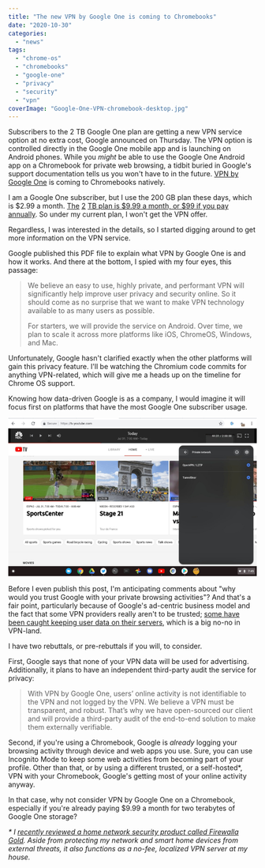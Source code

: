 ```yaml
---
title: "The new VPN by Google One is coming to Chromebooks"
date: "2020-10-30"
categories: 
  - "news"
tags: 
  - "chrome-os"
  - "chromebooks"
  - "google-one"
  - "privacy"
  - "security"
  - "vpn"
coverImage: "Google-One-VPN-chromebook-desktop.jpg"
---
```


Subscribers to the 2 TB Google One plan are getting a new VPN service option at no extra cost, Google announced on Thursday. The VPN option is controlled directly in the Google One mobile app and is launching on Android phones. While you _might_ be able to use the Google One Android app on a Chromebook for private web browsing, a tidbit buried in Google's support documentation tells us you won't have to in the future. [VPN by Google One](https://blog.google/products/google-one/new-vpn-by-google-one/) is coming to Chromebooks natively.

I am a Google One subscriber, but I use the 200 GB plan these days, which is $2.99 a month. [The](https://one.google.com/about) [2](https://one.google.com/about) [TB plan is $9.99 a month, or $99 if you pay annually](https://one.google.com/about). So under my current plan, I won't get the VPN offer.

Regardless, I was interested in the details, so I started digging around to get more information on the VPN service.

Google published this PDF file to explain what VPN by Google One is and how it works. And there at the bottom, I spied with my four eyes, this passage:

> We believe an easy to use, highly private, and performant VPN will significantly help improve user privacy and security online. So it should come as no surprise that we want to make VPN technology available to as many users as possible.  
>   
> For starters, we will provide the service on Android. Over time, we plan to scale it across more platforms like iOS, ChromeOS, Windows, and Mac.

Unfortunately, Google hasn't clarified exactly when the other platforms will gain this privacy feature. I'll be watching the Chromium code commits for anything VPN-related, which will give me a heads up on the timeline for Chrome OS support.

Knowing how data-driven Google is as a company, I would imagine it will focus first on platforms that have the most Google One subscriber usage.

![Chrome OS VPN settings](images/Chrome-OS-VPN-settings-scaled.png)

Before I even publish this post, I'm anticipating comments about "why would you trust Google with your private browsing activities"? And that's a fair point, particularly because of Google's ad-centric business model and the fact that some VPN providers really aren't to be trusted; [some have been caught keeping user data on their servers](https://www.welivesecurity.com/2020/07/20/seven-vpn-services-leaked-data-20million-users-report/), which is a big no-no in VPN-land.

I have two rebuttals, or pre-rebuttals if you will, to consider.

First, Google says that none of your VPN data will be used for advertising. Additionally, it plans to have an independent third-party audit the service for privacy:

> With VPN by Google One, users’ online activity is not identifiable to the VPN and not logged by the VPN. We believe a VPN must be transparent, and robust. That’s why we have open-sourced our client and will provide a third-party audit of the end-to-end solution to make them externally verifiable.

Second, if you're using a Chromebook, Google is _already_ logging your browsing activity through device and web apps you use. Sure, you can use Incognito Mode to keep some web activities from becoming part of your profile. Other than that, or by using a different trusted, or a self-hosted\*, VPN with your Chromebook, Google's getting most of your online activity anyway.

In that case, why not consider VPN by Google One on a Chromebook, especially if you're already paying $9.99 a month for two terabytes of Google One storage?

_\* I [recently reviewed a home network security product called Firewalla Gold](https://staceyoniot.com/firewalla-gold-vs-blue-review-device-network-protection-router/). Aside from protecting my network and smart home devices from external threats, it also functions as a no-fee, localized VPN server at my house._
